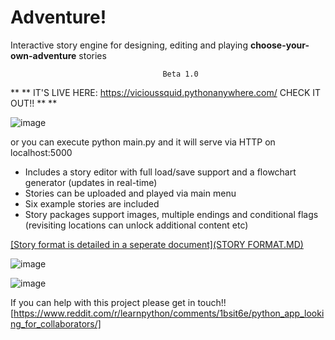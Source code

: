 # Adventure!

Interactive story engine for designing, editing and playing **choose-your-own-adventure** stories

                                      Beta 1.0

** ** IT'S LIVE HERE:  https://vicioussquid.pythonanywhere.com/  CHECK IT OUT!! ** **

![image](https://github.com/ViciousSquid/Adventure/assets/161540961/835df9e4-af52-4059-8773-510c022a6ccf)




or you can execute python main.py
and it will serve via HTTP on localhost:5000




* Includes a story editor with full load/save support and a flowchart generator (updates in real-time)
* Stories can be uploaded and played via main menu
* Six example stories are included
* Story packages support images, multiple endings and conditional flags (revisiting locations can unlock additional content etc)

[[Story format is detailed in a seperate document](STORY FORMAT.MD)](https://github.com/ViciousSquid/Adventure/blob/main/STORY%20FORMAT.MD)



![image](https://github.com/ViciousSquid/Adventure/assets/161540961/3994d423-3e86-4089-a569-8fcc62105fe9)




![image](https://github.com/ViciousSquid/Adventure/assets/161540961/f93d3a95-901a-44d0-abef-deb4d7698ab4)


If you can help with this project please get in touch!!
[https://www.reddit.com/r/learnpython/comments/1bsit6e/python_app_looking_for_collaborators/]
